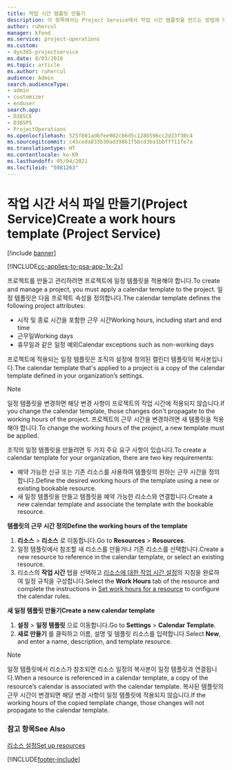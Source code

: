 ```yaml
---
title: 작업 시간 템플릿 만들기
description: 이 항목에서는 Project Service에서 작업 시간 템플릿을 만드는 방법에 대해 설명합니다.
author: ruhercul
manager: kfend
ms.service: project-operations
ms.custom:
- dyn365-projectservice
ms.date: 8/03/2018
ms.topic: article
ms.author: ruhercul
audience: Admin
search.audienceType:
- admin
- customizer
- enduser
search.app:
- D365CE
- D365PS
- ProjectOperations
ms.openlocfilehash: 525f601ad6fee902cb6d5c128b596cc2d33f30c4
ms.sourcegitcommit: c45ceda833b30ad39861f5bcd3ba1bbfff11fe7a
ms.translationtype: HT
ms.contentlocale: ko-KR
ms.lasthandoff: 05/04/2021
ms.locfileid: "5981263"
---
```

# <a name="create-a-work-hours-template-project-service"></a><span data-ttu-id="64579-103">작업 시간 서식 파일 만들기(Project Service)</span><span class="sxs-lookup"><span data-stu-id="64579-103">Create a work hours template (Project Service)</span></span>

[!include [banner](../includes/psa-now-project-operations.md)]

[!INCLUDE[cc-applies-to-psa-app-1x-2x](../includes/cc-applies-to-psa-app-3x.md)]

<span data-ttu-id="64579-104">프로젝트를 만들고 관리하려면 프로젝트에 일정 템플릿을 적용해야 합니다.</span><span class="sxs-lookup"><span data-stu-id="64579-104">To create and manage a project, you must apply a calendar template to the project.</span></span> <span data-ttu-id="64579-105">일정 템플릿은 다음 프로젝트 속성을 정의합니다.</span><span class="sxs-lookup"><span data-stu-id="64579-105">The calendar template defines the following project attributes:</span></span>

- <span data-ttu-id="64579-106">시작 및 종료 시간을 포함한 근무 시간</span><span class="sxs-lookup"><span data-stu-id="64579-106">Working hours, including start and end time</span></span>
- <span data-ttu-id="64579-107">근무일</span><span class="sxs-lookup"><span data-stu-id="64579-107">Working days</span></span>
- <span data-ttu-id="64579-108">휴무일과 같은 일정 예외</span><span class="sxs-lookup"><span data-stu-id="64579-108">Calendar exceptions such as non-working days</span></span>

<span data-ttu-id="64579-109">프로젝트에 적용되는 일정 템플릿은 조직의 설정에 정의된 캘린더 템플릿의 복사본입니다.</span><span class="sxs-lookup"><span data-stu-id="64579-109">The calendar template that's applied to a project is a copy of the calendar template defined in your organization’s settings.</span></span>

> [!NOTE]
> <span data-ttu-id="64579-110">일정 템플릿을 변경하면 해당 변경 사항이 프로젝트의 작업 시간에 적용되지 않습니다.</span><span class="sxs-lookup"><span data-stu-id="64579-110">If you change the calendar template, those changes don't propagate to the working hours of the project.</span></span> <span data-ttu-id="64579-111">프로젝트의 근무 시간을 변경하려면 새 템플릿을 적용해야 합니다.</span><span class="sxs-lookup"><span data-stu-id="64579-111">To change the working hours of the project, a new template must be applied.</span></span>

<span data-ttu-id="64579-112">조직의 일정 템플릿을 만들려면 두 가지 주요 요구 사항이 있습니다.</span><span class="sxs-lookup"><span data-stu-id="64579-112">To create a calendar template for your organization, there are two key requirements:</span></span>

- <span data-ttu-id="64579-113">예약 가능한 신규 또는 기존 리소스를 사용하여 템플릿의 원하는 근무 시간을 정의합니다.</span><span class="sxs-lookup"><span data-stu-id="64579-113">Define the desired working hours of the template using a new or existing bookable resource.</span></span>
- <span data-ttu-id="64579-114">새 일정 템플릿을 만들고 템플릿을 예약 가능한 리소스와 연결합니다.</span><span class="sxs-lookup"><span data-stu-id="64579-114">Create a new calendar template and associate the template with the bookable resource.</span></span>

<span data-ttu-id="64579-115">**템플릿의 근무 시간 정의**</span><span class="sxs-lookup"><span data-stu-id="64579-115">**Define the working hours of the template**</span></span>

1. <span data-ttu-id="64579-116">**리소스** \> **리소스** 로 이동합니다.</span><span class="sxs-lookup"><span data-stu-id="64579-116">Go to **Resources** \> **Resources**.</span></span>
2. <span data-ttu-id="64579-117">일정 템플릿에서 참조할 새 리소스를 만들거나 기존 리소스를 선택합니다.</span><span class="sxs-lookup"><span data-stu-id="64579-117">Create a new resource to reference in the calendar template, or select an existing resource.</span></span>
3. <span data-ttu-id="64579-118">리소스의 **작업 시간** 탭을 선택하고 [리소스에 대한 작업 시간 설정](https://docs.microsoft.com/dynamics365/field-service/set-work-hours-resource)의 지침을 완료하여 일정 규칙을 구성합니다.</span><span class="sxs-lookup"><span data-stu-id="64579-118">Select the **Work Hours** tab of the resource and complete the instructions in [Set work hours for a resource](https://docs.microsoft.com/dynamics365/field-service/set-work-hours-resource) to configure the calendar rules.</span></span>

<span data-ttu-id="64579-119">**새 일정 템플릿 만들기**</span><span class="sxs-lookup"><span data-stu-id="64579-119">**Create a new calendar template**</span></span>

1. <span data-ttu-id="64579-120">**설정** \> **일정 템플릿** 으로 이동합니다.</span><span class="sxs-lookup"><span data-stu-id="64579-120">Go to **Settings** \> **Calendar Template**.</span></span>
2. <span data-ttu-id="64579-121">**새로 만들기** 를 클릭하고 이름, 설명 및 템플릿 리소스를 입력합니다.</span><span class="sxs-lookup"><span data-stu-id="64579-121">Select **New**, and enter a name, description, and template resource.</span></span>


> [!NOTE]
> <span data-ttu-id="64579-122">일정 템플릿에서 리소스가 참조되면 리소스 일정의 복사본이 일정 템플릿과 연결됩니다.</span><span class="sxs-lookup"><span data-stu-id="64579-122">When a resource is referenced in a calendar template, a copy of the resource’s calendar is associated with the calendar template.</span></span> <span data-ttu-id="64579-123">복사된 템플릿의 근무 시간이 변경되면 해당 변경 사항이 일정 템플릿에 적용되지 않습니다.</span><span class="sxs-lookup"><span data-stu-id="64579-123">If the working hours of the copied template change, those changes will not propagate to the calendar template.</span></span>


### <a name="see-also"></a><span data-ttu-id="64579-124">참고 항목</span><span class="sxs-lookup"><span data-stu-id="64579-124">See Also</span></span>  
 [<span data-ttu-id="64579-125">리소스 설정</span><span class="sxs-lookup"><span data-stu-id="64579-125">Set up resources</span></span>](../psa/set-up-resources.md)


[!INCLUDE[footer-include](../includes/footer-banner.md)]
